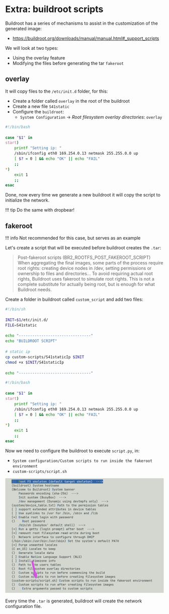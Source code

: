 # Extra: buildroot scripts

Buildroot has a series of mechanisms to assist in the customization of the generated image:

- https://buildroot.org/downloads/manual/manual.html#_support_scripts

We will look at two types: 

- Using the overlay feature
- Modifying the files before generating the tar `fakeroot`

## overlay

It will copy files to the `/etc/init.d` folder, for this:

- Create a folder called `overlay` in the root of the buildroot
- Create a new file `S41static`
- Configure the `buildroot`:
    - `System Configuration` -> *Root filesystem overlay directories*: `overlay`
    
```bash title="overlay/S41static"
#!/bin/bash

case "$1" in
start)
    printf "Setting ip: "
    /sbin/ifconfig eth0 169.254.0.13 netmask 255.255.0.0 up
    [ $? = 0 ] && echo "OK" || echo "FAIL"
    ;; 
*)
    exit 1
    ;;
esac
```

Done, now every time we generate a new buildroot it will copy the script to initialize the network.

!!! tip
    Do the same with dropbear! 

## fakeroot

!!! info
    Not recommended for this case, but serves as an example

Let's create a script that will be executed before buildroot creates the `.tar`:

> Post-fakeroot scripts (BR2_ROOTFS_POST_FAKEROOT_SCRIPT)
>    When aggregating the final images, some parts of the process require root rights: creating device nodes in /dev, setting permissions or ownership to files and directories… To avoid requiring actual root rights, Buildroot uses fakeroot to simulate root rights. This is not a complete substitute for actually being root, but is enough for what Buildroot needs.

Create a folder in buildroot called `custom_script` and add two files:

```bash title="custom_script/script.sh"
#!/bin/sh

INIT=$1/etc/init.d/
FILE=S41static

echo "--------------------------------"
echo "BUILDROOT SCRIPT"

# static ip
cp custom-scripts/S41staticIp $INIT
chmod +x $INIT/S41staticIp

echo "--------------------------------"
```

```bash title="custom_script/S41static"
#!/bin/bash

case "$1" in
start)
    printf "Setting ip: "
    /sbin/ifconfig eth0 169.254.0.13 netmask 255.255.0.0 up
    [ $? = 0 ] && echo "OK" || echo "FAIL"
    ;; 
*)
    exit 1
    ;;
esac
```

Now we need to configure the buildroot to execute `script.py`, in:

- `System configuration/Custom scripts to run inside the fakeroot environment`
- `custom-scripts/script.sh`

![](figs/info-HPS-buildroot-scritps.png)

Every time the `.tar` is generated, buildroot will create the network configuration file. 
